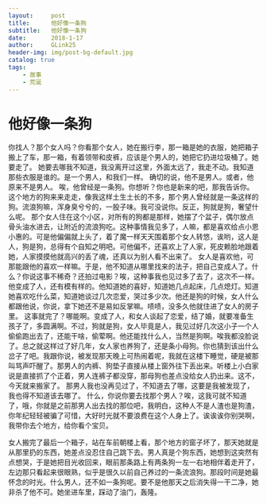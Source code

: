 ```yaml
---
layout:     post
title:      他好像一条狗
subtitle:   他好像一条狗
date:       2018-1-17
author:     GLink25
header-img: img/post-bg-default.jpg
catalog: true
tags:
    - 故事
    - 荒诞
---
```


# 他好像一条狗

你找人？那个女人吗？你看那个女人，她在搬行李，那一箱是她的衣服，她把箱子搬上了车，那一箱，有着领带和皮裤，应该是个男人的，她把它扔进垃圾桶了。她要走了。
她要去哪我不知道，我没离开过这里，外面太远了，我走不动。我知道那些衣服是谁的。是一个男人，和我们一样。
确切的说，他不是男人。或者，他原来不是男人。
唉，他曾经是一条狗。你想听？你也是新来的吧，那我告诉你。
这个地方的狗来来走走，像我这样土生土长的不多，那个男人曾经就是一条这样的狗。流浪狗嘛，浑身臭兮兮的，一股子味。我可没说你。反正，狗就是狗，奢望什么呢。
那个女人住在这个小区，对所有的狗都是那样，她摆了个盆子，偶尔放点骨头油水进去，让附近的流浪狗吃。这种事情我见多了，人嘛，都是喜欢给点小恩小惠的。可是他偏偏就上头了，着了魔一样天天围着那个女人转悠，诶哟，这人是人，狗是狗，总得有个自知之明吧。可他偏不，还喜欢上了人家，死皮赖脸地跟着她，人家摸摸他就高兴的丢了魂，还真以为别人看不出来了。
女人是喜欢他，可那能跟他的喜欢一样嘛。于是，他不知道从哪里找来的法子，把自己变成人了。什么？你说这事不稀奇？还拍过电影？唉，这种事我也见过多了去了，这次不一样。他变成了人，还有模有样的。他知道她的喜好，知道她几点起床，几点熄灯。知道她喜欢吃什么菜，知道她谈过几次恋爱，哭过多少次。他还是狗的时候，女人什么都跟他说，你说，拿下她还不是易如反掌嘛。啧啧，没多久他就住进了女人的房子里。
这事就完了？哪能啊。变成了人，和女人谈起了恋爱，结了婚，就要准备生孩子了，多圆满啊。不过，狗就是狗，女人毕竟是人，我见过好几次这小子一个人偷偷跑出去了，还能干啥，偷荤啊。他还能找什么人，当然是狗啊。唉我都没脸说了。总之就这样过了好几年，女人家也养狗了，还是条小母狗。你也猜到该出什么岔子了吧。我跟你说，被发现那天晚上可热闹着呢，我就在这楼下睡觉，硬是被那叫骂声吓醒了。那男人的内裤、狗垫子直接从楼上窗外往下丢出来。听楼上小白家说是直接抓了个正着，男人连裤子都没穿，那母狗也差点没给女人扔出来。这不，今天就来搬家了。
那男人我也没再见过了，不知道去了哪，这要是我被发现了，我也得不知道该去哪了。
什么，你说你要去找那个男人？唉，这我可就不知道了，哦，你就是之前那男人出去找的那位吧，我明白，这种人不是人渣也是狗渣，你年纪轻轻被骗了可惜，大好时光就不要浪费在这个人身上了。诶诶诶你别哭啊，我带你去个地方，给你看个宝贝。

女人搬完了最后一个箱子，站在车前朝楼上看，那个地方的窗子坏了，那天她就是从那里扔的东西，她差点没忍住自己跳下去。男人真是个狗东西，她想到这突然有点想哭，于是她把目光收回来，眼前那条路上有两条狗一左一右地相伴着走开了，左边那只看起来很眼熟，似乎是很久以前自己养过的一条流浪狗。那段时间是她最怀念的时光。什么男人，还不如一条狗呢。要不是他那天之后消失得一干二净，她非杀了他不可。她坐进车里，踩动了油门，轰隆。 
